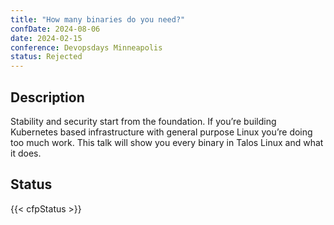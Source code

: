 ```yaml
---
title: "How many binaries do you need?"
confDate: 2024-08-06
date: 2024-02-15
conference: Devopsdays Minneapolis
status: Rejected
---
```


## Description

Stability and security start from the foundation. If you’re building Kubernetes based infrastructure with general purpose Linux you’re doing too much work. This talk will show you every binary in Talos Linux and what it does.

## Status

{{< cfpStatus >}}
